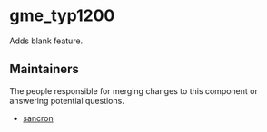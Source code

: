 gme_typ1200
===================

Adds blank feature.


## Maintainers

The people responsible for merging changes to this component or answering potential questions.

- [sancron](https://github.com/sancron)
